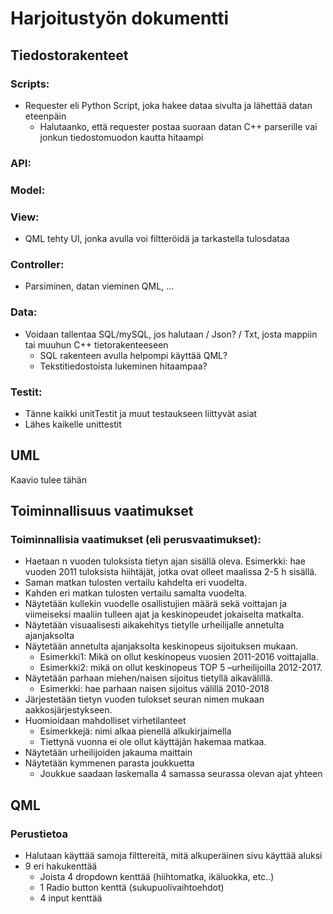 # Harjoitustyön dokumentti

## Tiedostorakenteet
  ### Scripts:
  - Requester eli Python Script, joka hakee dataa sivulta ja lähettää datan eteenpäin
    - Halutaanko, että requester postaa suoraan datan C++ parserille vai jonkun tiedostomuodon kautta hitaampi
  ### API:
  ### Model:
  ### View:
  - QML tehty UI, jonka avulla voi filtteröidä ja tarkastella tulosdataa
  ### Controller:
  - Parsiminen, datan vieminen QML, ...
  ### Data:
  - Voidaan tallentaa SQL/mySQL, jos halutaan / Json? / Txt, josta mappiin tai muuhun C++ tietorakenteeseen
    - SQL rakenteen avulla helpompi käyttää QML?
    - Tekstitiedostoista lukeminen hitaampaa?
  ### Testit:
  - Tänne kaikki unitTestit ja muut testaukseen liittyvät asiat
  - Lähes kaikelle unittestit
    
## UML

Kaavio tulee tähän
    
## Toiminnallisuus vaatimukset
### Toiminnallisia vaatimukset (eli perusvaatimukset):
- Haetaan n vuoden tuloksista tietyn ajan sisällä oleva. Esimerkki: hae vuoden 2011 tuloksista hiihtäjät, jotka ovat olleet maalissa 2-5 h sisällä.
- Saman matkan tulosten vertailu kahdelta eri vuodelta.
- Kahden eri matkan tulosten vertailu samalta vuodelta.
- Näytetään kullekin vuodelle osallistujien määrä sekä voittajan ja viimeiseksi maaliin
tulleen ajat ja keskinopeudet jokaiselta matkalta.
- Näytetään visuaalisesti aikakehitys tietylle urheilijalle annetulta ajanjaksolta
- Näytetään annetulta ajanjaksolta keskinopeus sijoituksen mukaan. 
  - Esimerkki1: Mikä on ollut keskinopeus vuosien 2011-2016 voittajalla. 
  - Esimerkki2: mikä on ollut keskinopeus TOP 5 –urheilijoilla 2012-2017.
- Näytetään parhaan miehen/naisen sijoitus tietyllä aikavälillä. 
  - Esimerkki: hae parhaan naisen sijoitus välillä 2010-2018
- Järjestetään tietyn vuoden tulokset seuran nimen mukaan aakkosjärjestykseen.
- Huomioidaan mahdolliset virhetilanteet 
  - Esimerkkejä: nimi alkaa pienellä alkukirjaimella
  - Tiettynä vuonna ei ole ollut käyttäjän hakemaa matkaa.
- Näytetään urheilijoiden jakauma maittain
- Näytetään kymmenen parasta joukkuetta
  - Joukkue saadaan laskemalla 4 samassa seurassa olevan ajat yhteen
  
## QML
### Perustietoa
- Halutaan käyttää samoja filttereitä, mitä alkuperäinen sivu käyttää aluksi
- 9 eri hakukenttää
  - Joista 4 dropdown kenttää (hiihtomatka, ikäluokka, etc..)
  - 1 Radio button kenttä (sukupuolivaihtoehdot)
  - 4 input kenttää
